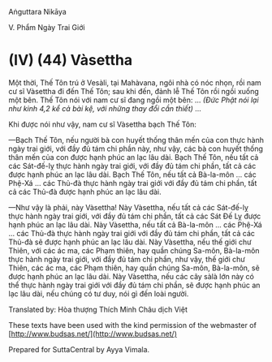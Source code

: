 Aṅguttara Nikāya

V. Phẩm Ngày Trai Giới

# (IV) (44) Vàsettha

Một thời, Thế Tôn trú ở Vesàli, tại Mahàvana, ngôi nhà có nóc nhọn, rồi nam cư sĩ Vàsettha đi đến Thế Tôn; sau khi đến, đảnh lễ Thế Tôn rồi ngồi xuống một bên. Thế Tôn nói với nam cư sĩ đang ngồi một bên: ... _(Ðức Phật nói lại như kinh 4,2 kể cả bài kệ, với những thay đổi cần thiết)_ ...

Khi được nói như vậy, nam cư sĩ Vàsettha bạch Thế Tôn:

—Bạch Thế Tôn, nếu người bà con huyết thống thân mến của con thực hành ngày trai giới, với đầy đủ tám chi phần này, như vậy, các bà con huyết thống thân mến của con được hạnh phúc an lạc lâu dài. Bạch Thế Tôn, nếu tất cả các Sát-đế-lỵ thực hành ngày trai giới, với đầy đủ tám chi phần, tất cả các được hạnh phúc an lạc lâu dài. Bạch Thế Tôn, nếu tất cả Bà-la-môn ... các Phệ-Xá ... các Thủ-đà thực hành ngày trai giới với đầy đủ tám chi phần, tất cả các Thủ-đà được hạnh phúc an lạc lâu dài.

—Như vậy là phải, này Vàsettha! Này Vàsettha, nếu tất cả các Sát-đế-lỵ thực hành ngày trai giới, với đầy đủ tám chi phần, tất cả các Sát Ðế Lỵ được hạnh phúc an lạc lâu dài. Này Vàsettha, nếu tất cả Bà-la-môn ... các Phệ-Xá ... các Thủ-đà thực hành ngày trai giới với đầy đủ tám chi phần, tất cả các Thủ-đà sẽ được hạnh phúc an lạc lâu dài. Này Vàsettha, nếu thế giới chư Thiên, với các ác ma, các Phạm thiên, hay quần chúng Sa-môn, Bà-la-môn thực hành ngày trai giới, với đầy đủ tám chi phần, như vậy, thế giới chư Thiên, các ác ma, các Phạm thiên, hay quần chúng Sa-môn, Bà-la-môn, sẽ được hạnh phúc an lạc lâu dài. Này Vàsettha, nếu các cây sàlà lớn này có thể thực hành ngày trai giới với đầy đủ tám chi phần, sẽ được hạnh phúc an lạc lâu dài, nếu chúng có tư duy, nói gì đến loài người.

Translated by: Hòa thượng Thích Minh Châu dịch Việt

These texts have been used with the kind permission of the webmaster of [http://www.budsas.net/](http://www.budsas.net/)

Prepared for SuttaCentral by Ayya Vimala.